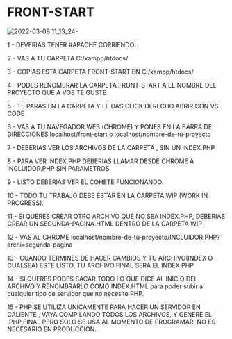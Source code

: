 # FRONT-START

![2022-03-08 11_13_24-](https://user-images.githubusercontent.com/5306603/157255202-9e7ccc23-387e-4372-9666-edee4616391d.jpg)

1 - DEVERIAS TENER #APACHE CORRIENDO:

2 - VAS A TU CARPETA C:/xampp/htdocs/

3 - COPIAS ESTA CARPETA FRONT-START EN C:/xampp/htdocs/

4 - PODES RENOMBRAR LA CARPETA FRONT-START A EL NOMBRE DEL PROYECTO QUE A VOS TE GUSTE

5 - TE PARAS EN LA CARPETA Y LE DAS CLICK DERECHO ABRIR CON VS CODE

6 - VAS A TU NAVEGADOR WEB (CHROME) Y PONES EN LA BARRA DE DIRECCIONES localhost/front-start o localhost/nombre-de-tu-proyecto

7 - DEBERIAS VER LOS ARCHIVOS DE LA CARPETA , SIN UN INDEX.PHP

8 - PARA VER INDEX.PHP DEBERIAS LLAMAR DESDE CHROME A INCLUIDOR.PHP SIN PARAMETROS

9 - LISTO DEBERIAS VER EL COHETE FUNCIONANDO.

10 - TODO TU TRABAJO DEBE ESTAR EN LA CARPETA WIP (WORK IN PROGRESS).

11 - SI QUERES CREAR OTRO ARCHIVO QUE NO SEA INDEX.PHP, DEBERIAS CREAR UN SEGUNDA-PAGINA.HTML DENTRO DE LA CARPETA WIP

12 - VAS AL CHROME localhost/nombre-de-tu-proyecto/INCLUIDOR.PHP?archi=segunda-pagina


13 - CUANDO TERMINES DE HACER CAMBIOS Y TU ARCHIVO(INDEX O CUALSEA) ESTÉ LISTO, TU ARCHIVO FINAL SERÁ EL INDEX.PHP


14 - SI QUERES PODES SACAR TODO LO QUE DICE <?PHP ?> AL INICIO DEL ARCHIVO Y RENOMBRARLO COMO INDEX.HTML para poder subir a cualquier tipo de servidor que no necesite PHP.


15 - PHP SE UTILIZA UNICAMENTE PARA HACER UN SERVIDOR EN CALIENTE , VAYA COMPILANDO TODOS LOS ARCHIVOS, Y GENERE EL .PHP FINAL PERO SOLO SE USA AL MOMENTO DE PROGRAMAR, NO ES NECESARIO
EN PRODUCCION.
